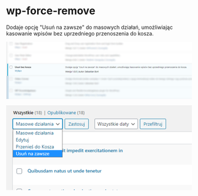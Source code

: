 # wp-force-remove
Dodaje opcję "Usuń na zawsze" do masowych działań, umożliwiając kasowanie wpisów bez uprzedniego przenoszenia do kosza.


![screenshot](/screenshot.png?raw=true "screenshot")

![screenshot](/screenshot2.png?raw=true "screenshot")
